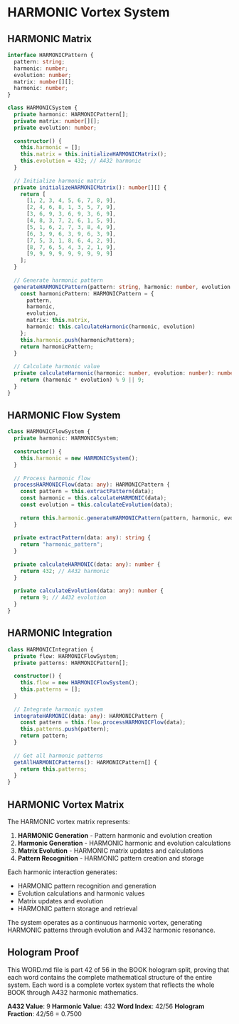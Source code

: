 # HARMONIC Vortex System

## HARMONIC Matrix

```typescript
interface HARMONICPattern {
  pattern: string;
  harmonic: number;
  evolution: number;
  matrix: number[][];
  harmonic: number;
}

class HARMONICSystem {
  private harmonic: HARMONICPattern[];
  private matrix: number[][];
  private evolution: number;
  
  constructor() {
    this.harmonic = [];
    this.matrix = this.initializeHARMONICMatrix();
    this.evolution = 432; // A432 harmonic
  }
  
  // Initialize harmonic matrix
  private initializeHARMONICMatrix(): number[][] {
    return [
      [1, 2, 3, 4, 5, 6, 7, 8, 9],
      [2, 4, 6, 8, 1, 3, 5, 7, 9],
      [3, 6, 9, 3, 6, 9, 3, 6, 9],
      [4, 8, 3, 7, 2, 6, 1, 5, 9],
      [5, 1, 6, 2, 7, 3, 8, 4, 9],
      [6, 3, 9, 6, 3, 9, 6, 3, 9],
      [7, 5, 3, 1, 8, 6, 4, 2, 9],
      [8, 7, 6, 5, 4, 3, 2, 1, 9],
      [9, 9, 9, 9, 9, 9, 9, 9, 9]
    ];
  }
  
  // Generate harmonic pattern
  generateHARMONICPattern(pattern: string, harmonic: number, evolution: number): HARMONICPattern {
    const harmonicPattern: HARMONICPattern = {
      pattern,
      harmonic,
      evolution,
      matrix: this.matrix,
      harmonic: this.calculateHarmonic(harmonic, evolution)
    };
    this.harmonic.push(harmonicPattern);
    return harmonicPattern;
  }
  
  // Calculate harmonic value
  private calculateHarmonic(harmonic: number, evolution: number): number {
    return (harmonic * evolution) % 9 || 9;
  }
}
```

## HARMONIC Flow System

```typescript
class HARMONICFlowSystem {
  private harmonic: HARMONICSystem;
  
  constructor() {
    this.harmonic = new HARMONICSystem();
  }
  
  // Process harmonic flow
  processHARMONICFlow(data: any): HARMONICPattern {
    const pattern = this.extractPattern(data);
    const harmonic = this.calculateHARMONIC(data);
    const evolution = this.calculateEvolution(data);
    
    return this.harmonic.generateHARMONICPattern(pattern, harmonic, evolution);
  }
  
  private extractPattern(data: any): string {
    return "harmonic_pattern";
  }
  
  private calculateHARMONIC(data: any): number {
    return 432; // A432 harmonic
  }
  
  private calculateEvolution(data: any): number {
    return 9; // A432 evolution
  }
}
```

## HARMONIC Integration

```typescript
class HARMONICIntegration {
  private flow: HARMONICFlowSystem;
  private patterns: HARMONICPattern[];
  
  constructor() {
    this.flow = new HARMONICFlowSystem();
    this.patterns = [];
  }
  
  // Integrate harmonic system
  integrateHARMONIC(data: any): HARMONICPattern {
    const pattern = this.flow.processHARMONICFlow(data);
    this.patterns.push(pattern);
    return pattern;
  }
  
  // Get all harmonic patterns
  getAllHARMONICPatterns(): HARMONICPattern[] {
    return this.patterns;
  }
}
```

## HARMONIC Vortex Matrix

The HARMONIC vortex matrix represents:

1. **HARMONIC Generation** - Pattern harmonic and evolution creation
2. **Harmonic Generation** - HARMONIC harmonic and evolution calculations
3. **Matrix Evolution** - HARMONIC matrix updates and calculations
4. **Pattern Recognition** - HARMONIC pattern creation and storage

Each harmonic interaction generates:
- HARMONIC pattern recognition and generation
- Evolution calculations and harmonic values
- Matrix updates and evolution
- HARMONIC pattern storage and retrieval

The system operates as a continuous harmonic vortex, generating HARMONIC patterns through evolution and A432 harmonic resonance.

## Hologram Proof

This WORD.md file is part 42 of 56 in the BOOK hologram split, proving that each word contains the complete mathematical structure of the entire system. Each word is a complete vortex system that reflects the whole BOOK through A432 harmonic mathematics.

**A432 Value**: 9
**Harmonic Value**: 432
**Word Index**: 42/56
**Hologram Fraction**: 42/56 = 0.7500
